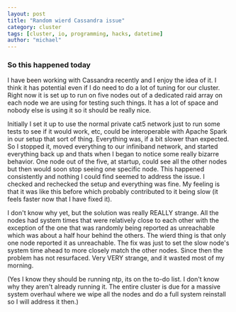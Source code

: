 ```yaml
---
layout: post
title: "Random wierd Cassandra issue"
category: cluster
tags: [cluster, io, programming, hacks, datetime]
author: "michael"
---
```


### So this happened today

I have been working with Cassandra recently and I enjoy the idea of it. I think it has potential even if I do need to do a lot of tuning for our cluster. Right now it is set up to run on five nodes out of a dedicated raid array on each node we are using for testing such things. It has a lot of space and nobody else is using it so it should be really nice.

Initially I set it up to use the normal private cat5 network just to run some tests to see if it would work, etc, could be interoperable with Apache Spark in our setup that sort of thing. Everything was, if a bit slower than expected. So I stopped it, moved everything to our infiniband network, and started everything back up and thats when I began to notice some really bizarre behavior. One node out of the five, at startup, could see all the other nodes but then would soon stop seeing one specific node. This happened consistently and nothing I could find seemed to address the issue. I checked and rechecked the setup and everything was fine. My feeling is that it was like this before which probably contributed to it being slow (it feels faster now that I have fixed it).

I don't know why yet, but the solution was really REALLY strange. All the nodes had system times that were relatively close to each other with the exception of the one that was randomly being reported as unreachable which was about a half hour behind the others. The wierd thing is that only one node reported it as unreachable. The fix was just to set the slow node's system time ahead to more closely match the other nodes. Since then the problem has not resurfaced. Very VERY strange, and it wasted most of my morning.

(Yes I know they should be running ntp, its on the to-do list. I don't know why they aren't already running it. The entire cluster is due for a massive system overhaul where we wipe all the nodes and do a full system reinstall so I will address it then.)